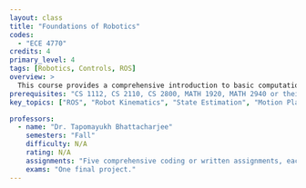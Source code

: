 ```yaml
---
layout: class
title: "Foundations of Robotics"
codes:
  - "ECE 4770"
credits: 4
primary_level: 4
tags: [Robotics, Controls, ROS]
overview: >
  This course provides a comprehensive introduction to basic computational concepts used broadly in robotics. Students wil learn how different sub-fields of robotics such as kinematics, state-estimation, motion planning, and controls come together to develop intelligent behaviors in physical robotic systems using common robotics applications.
prerequisites: "CS 1112, CS 2110, CS 2800, MATH 1920, MATH 2940 or their equivalents."
key_topics: ["ROS", "Robot Kinematics", "State Estimation", "Motion Planning", "Controls"]

professors:
  - name: "Dr. Tapomayukh Bhattacharjee"
    semesters: "Fall"
    difficulty: N/A
    rating: N/A
    assignments: "Five comprehensive coding or written assignments, each worth 10-20% (depending on the content)."
    exams: "One final project."
---
```

